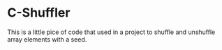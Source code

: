 # C-Shuffler
This is a little pice of code that used in a project to shuffle and unshuffle array elements with a seed.
